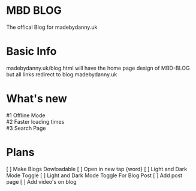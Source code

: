 # MBD BLOG
The offical Blog for madebydanny.uk 
# Basic Info
madebydanny.uk/blog.html will have the home page design of MBD-BLOG but all links redirect to blog.madebydanny.uk
# What's new
#1 Offline Mode<br>
#2 Faster loading times<br>
#3 Search Page

# Plans
[ ] Make Blogs Dowloadable
[ ] Open in new tap {word}
[ ] Light and Dark Mode Toggle 
[ ] Light and Dark Mode Toggle For Blog Post
[ ] Add post page
[ ] Add video's on blog